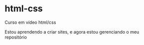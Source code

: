 # html-css
 Curso em vídeo html/css
 
 Estou aprendendo a criar sites, e agora estou gerenciando o meu repositório